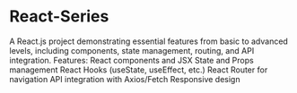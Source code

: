 # React-Series
A React.js project demonstrating essential features from basic to advanced levels, including components, state management, routing, and API integration.  Features:  React components and JSX State and Props management React Hooks (useState, useEffect, etc.) React Router for navigation API integration with Axios/Fetch Responsive design
